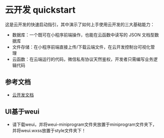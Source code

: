 # 云开发 quickstart

这是云开发的快速启动指引，其中演示了如何上手使用云开发的三大基础能力：

- 数据库：一个既可在小程序前端操作，也能在云函数中读写的 JSON 文档型数据库
- 文件存储：在小程序前端直接上传/下载云端文件，在云开发控制台可视化管理
- 云函数：在云端运行的代码，微信私有协议天然鉴权，开发者只需编写业务逻辑代码

## 参考文档

- [云开发文档](https://developers.weixin.qq.com/miniprogram/dev/wxcloud/basis/getting-started.html)

## UI基于weui
- 请下载weui，并将weui-miniprogram文件夹放置于miniprogram文件夹下，并将weui.wxss放置于style文件夹下！

